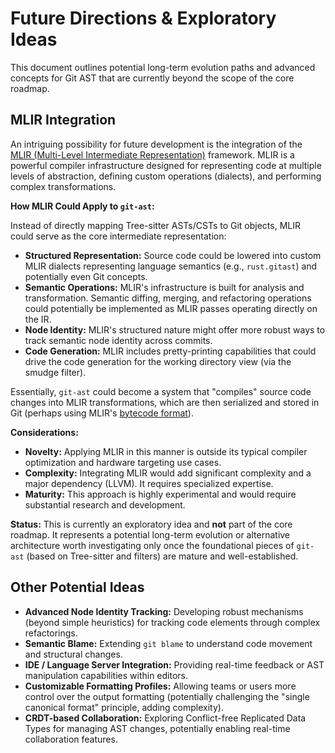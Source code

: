 # Future Directions & Exploratory Ideas

This document outlines potential long-term evolution paths and advanced concepts for Git AST that are currently beyond the scope of the core roadmap.

## MLIR Integration

An intriguing possibility for future development is the integration of the [MLIR (Multi-Level Intermediate Representation)](https://mlir.llvm.org/) framework. MLIR is a powerful compiler infrastructure designed for representing code at multiple levels of abstraction, defining custom operations (dialects), and performing complex transformations.

**How MLIR Could Apply to `git-ast`:**

Instead of directly mapping Tree-sitter ASTs/CSTs to Git objects, MLIR could serve as the core intermediate representation:

*   **Structured Representation:** Source code could be lowered into custom MLIR dialects representing language semantics (e.g., `rust.gitast`) and potentially even Git concepts.
*   **Semantic Operations:** MLIR's infrastructure is built for analysis and transformation. Semantic diffing, merging, and refactoring operations could potentially be implemented as MLIR passes operating directly on the IR.
*   **Node Identity:** MLIR's structured nature might offer more robust ways to track semantic node identity across commits.
*   **Code Generation:** MLIR includes pretty-printing capabilities that could drive the code generation for the working directory view (via the smudge filter).

Essentially, `git-ast` could become a system that "compiles" source code changes into MLIR transformations, which are then serialized and stored in Git (perhaps using MLIR's [bytecode format](https://mlir.llvm.org/docs/BytecodeFormat/)).

**Considerations:**

*   **Novelty:** Applying MLIR in this manner is outside its typical compiler optimization and hardware targeting use cases.
*   **Complexity:** Integrating MLIR would add significant complexity and a major dependency (LLVM). It requires specialized expertise.
*   **Maturity:** This approach is highly experimental and would require substantial research and development.

**Status:** This is currently an exploratory idea and **not** part of the core roadmap. It represents a potential long-term evolution or alternative architecture worth investigating only once the foundational pieces of `git-ast` (based on Tree-sitter and filters) are mature and well-established.

## Other Potential Ideas

*   **Advanced Node Identity Tracking:** Developing robust mechanisms (beyond simple heuristics) for tracking code elements through complex refactorings.
*   **Semantic Blame:** Extending `git blame` to understand code movement and structural changes.
*   **IDE / Language Server Integration:** Providing real-time feedback or AST manipulation capabilities within editors.
*   **Customizable Formatting Profiles:** Allowing teams or users more control over the output formatting (potentially challenging the "single canonical format" principle, adding complexity).
*   **CRDT-based Collaboration:** Exploring Conflict-free Replicated Data Types for managing AST changes, potentially enabling real-time collaboration features. 

